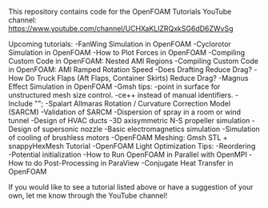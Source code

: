 This repository contains code for the OpenFOAM Tutorials YouTube channel: https://www.youtube.com/channel/UCHXaKLlZRQxkSG6dD6ZWvSg

Upcoming tutorials:
-FanWing Simulation in OpenFOAM
-Cyclorotor Simulation in OpenFOAM
-How to Plot Forces in OpenFOAM
-Compiling Custom Code in OpenFOAM: Nested AMI Regions
-Compiling Custom Code in OpenFOAM: AMI Ramped Rotation Speed
-Does Drafting Reduce Drag?
-How Do Truck Flaps (Aft Flaps, Container Skirts) Reduce Drag?
-Magnus Effect Simulation in OpenFOAM
-Gmsh tips:
	-point in surface for unstructured mesh size control.
	-ce++ instead of manual identifiers.
	-Include "";
-Spalart Allmaras Rotation / Curvature Correction Model (SARCM)
-Validation of SARCM
-Dispersion of spray in a room or wind tunnel
-Design of HVAC ducts
-3D axisymmetric N-S propeller simulation
-Design of supersonic nozzle
-Basic electromagnetics simulation
-Simulation of cooling of brushless motors
-OpenFOAM Meshing: Gmsh STL + snappyHexMesh Tutorial
-OpenFOAM Light Optimization Tips:
	-Reordering
	-Potential initialization
-How to Run OpenFOAM in Parallel with OpenMPI
-How to do Post-Processing in ParaView
-Conjugate Heat Transfer in OpenFOAM

If you would like to see a tutorial listed above or have a suggestion of your own, let me know through the YouTube channel!
